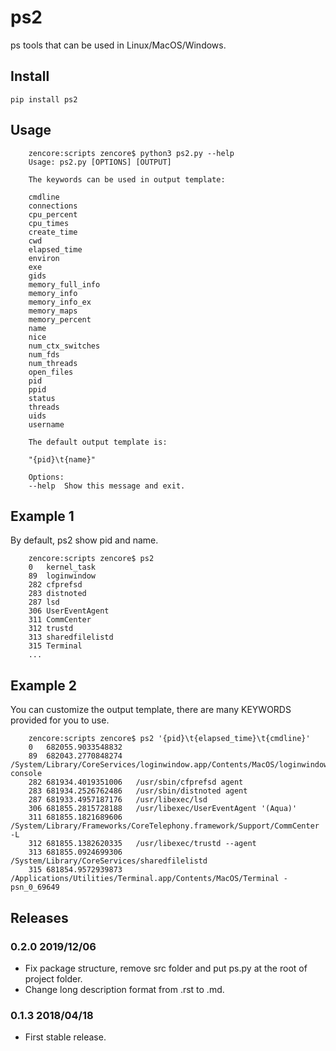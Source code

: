 # ps2

ps tools that can be used in Linux/MacOS/Windows.

## Install

```shell
pip install ps2
```

## Usage

```shell
    zencore:scripts zencore$ python3 ps2.py --help
    Usage: ps2.py [OPTIONS] [OUTPUT]

    The keywords can be used in output template:

    cmdline
    connections
    cpu_percent
    cpu_times
    create_time
    cwd
    elapsed_time
    environ
    exe
    gids
    memory_full_info
    memory_info
    memory_info_ex
    memory_maps
    memory_percent
    name
    nice
    num_ctx_switches
    num_fds
    num_threads
    open_files
    pid
    ppid
    status
    threads
    uids
    username

    The default output template is:

    "{pid}\t{name}"

    Options:
    --help  Show this message and exit.
```

## Example 1

By default, ps2 show pid and name.

```shell
    zencore:scripts zencore$ ps2
    0	kernel_task
    89	loginwindow
    282	cfprefsd
    283	distnoted
    287	lsd
    306	UserEventAgent
    311	CommCenter
    312	trustd
    313	sharedfilelistd
    315	Terminal
    ...
```


## Example 2

You can customize the output template, there are many KEYWORDS provided for you to use.

```shell
    zencore:scripts zencore$ ps2 '{pid}\t{elapsed_time}\t{cmdline}'
    0	682055.9033548832	
    89	682043.2770848274	/System/Library/CoreServices/loginwindow.app/Contents/MacOS/loginwindow console
    282	681934.4019351006	/usr/sbin/cfprefsd agent
    283	681934.2526762486	/usr/sbin/distnoted agent
    287	681933.4957187176	/usr/libexec/lsd
    306	681855.2815728188	/usr/libexec/UserEventAgent '(Aqua)'
    311	681855.1821689606	/System/Library/Frameworks/CoreTelephony.framework/Support/CommCenter -L
    312	681855.1382620335	/usr/libexec/trustd --agent
    313	681855.0924699306	/System/Library/CoreServices/sharedfilelistd
    315	681854.9572939873	/Applications/Utilities/Terminal.app/Contents/MacOS/Terminal -psn_0_69649
```


## Releases

### 0.2.0 2019/12/06

- Fix package structure, remove src folder and put ps.py at the root of project folder.
- Change long description format from .rst to .md.

### 0.1.3 2018/04/18

- First stable release.
